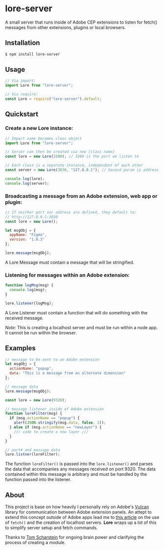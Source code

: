 # lore-server

A small server that runs inside of Adobe CEP extensions to listen for fetch() messages from other extensions, plugins or local browsers.

## Installation

```bash
$ npm install lore-server
```

## Usage

```js
// Via import:
import Lore from "lore-server";

// Via require:
const Lore = require("lore-server").default;
```

## Quickstart

### Create a new Lore instance:

```js
// Import name becomes class object
import Lore from "lore-server";

// Server can then be created via new [class name]
const lore = new Lore(3200); // 3200 is the port we listen to

// Each class is a separate instance, independent of each other
const server = new Lore(3030, "127.0.0.1"); // Second param is address

console.log(lore);
console.log(server);
```

### Broadcasting a message from an Adobe extension, web app or plugin:

```js
// If neither port nor address are defined, they default to:
// http://127.0.0.1:3030
const lore = new Lore();

let msgObj = {
  appName: "Figma",
  version: "1.0.3"
};

lore.message(msgObj);
```

A Lore Message must contain a message that will be stringified.

### Listening for messages within an Adobe extension:

```js
function logMsg(msg) {
  console.log(msg);
}

lore.listener(logMsg);
```

A Lore Listener must contain a function that will do something with the received message.

_Note:_ This is creating a localhost server and must be run within a node app. It cannot be run within the browser.

## Examples

```js
// message to be sent to an Adobe extension
let msgObj = {
  actionName: "popup",
  data: "This is a message from an alternate dimension"
};

// message data
lore.message(msgObj);
```

```js
const lore = new Lore(9320);

// message listener inside of Adobe extension
function loreFilter(msg) {
  if (msg.actionName == "popup") {
    alert(JSON.stringify(msg.data, false, 2));
  } else if (msg.actionName == "newLayer") {
    /// code to create a new layer ///
  }
}

// port# and message data
lore.listner(loreFilter);
```

The function `loreFilter()` is passed into the `lore.listener()` and parses the data that accompanies any messages received on port 9320. The data contained within this message is arbitrary and must be handled by the function passed into the listener.

## About

This project is base on how heavily I personally rely on Adobe's [Vulcan](https://github.com/Adobe-CEP/CEP-Resources/blob/master/CEP_9.x/Vulcan.js) library for communication between Adobe extension panels. An attept to extend this concept outside of Adobe apps lead me to [this article](https://developers.google.com/web/ilt/pwa/lab-fetch-api) on the use of `fetch()` and the creation of localhost servers. **Lore** wraps up a lot of this to simplify server setup and fetch commands.

Thanks to [Tom Scharstein](https://github.com/Inventsable) for ongoing brain power and clarifying the process of creating a module.
